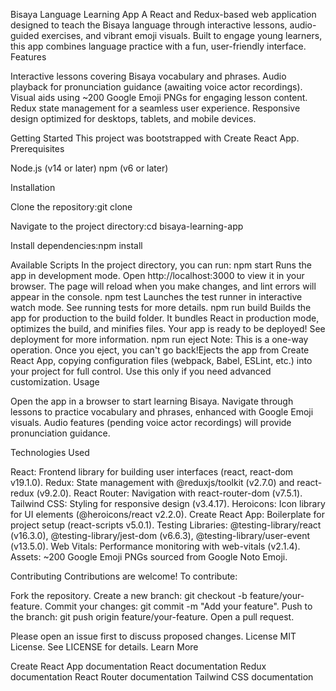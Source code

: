 Bisaya Language Learning App
A React and Redux-based web application designed to teach the Bisaya language through interactive lessons, audio-guided exercises, and vibrant emoji visuals. Built to engage young learners, this app combines language practice with a fun, user-friendly interface.
Features

Interactive lessons covering Bisaya vocabulary and phrases.
Audio playback for pronunciation guidance (awaiting voice actor recordings).
Visual aids using ~200 Google Emoji PNGs for engaging lesson content.
Redux state management for a seamless user experience.
Responsive design optimized for desktops, tablets, and mobile devices.

Getting Started
This project was bootstrapped with Create React App.
Prerequisites

Node.js (v14 or later)
npm (v6 or later)

Installation

Clone the repository:git clone <your-repo-url>


Navigate to the project directory:cd bisaya-learning-app


Install dependencies:npm install



Available Scripts
In the project directory, you can run:
npm start
Runs the app in development mode. Open http://localhost:3000 to view it in your browser. The page will reload when you make changes, and lint errors will appear in the console.
npm test
Launches the test runner in interactive watch mode. See running tests for more details.
npm run build
Builds the app for production to the build folder. It bundles React in production mode, optimizes the build, and minifies files. Your app is ready to be deployed! See deployment for more information.
npm run eject
Note: This is a one-way operation. Once you eject, you can't go back!Ejects the app from Create React App, copying configuration files (webpack, Babel, ESLint, etc.) into your project for full control. Use this only if you need advanced customization.
Usage

Open the app in a browser to start learning Bisaya.
Navigate through lessons to practice vocabulary and phrases, enhanced with Google Emoji visuals.
Audio features (pending voice actor recordings) will provide pronunciation guidance.

Technologies Used

React: Frontend library for building user interfaces (react, react-dom v19.1.0).
Redux: State management with @reduxjs/toolkit (v2.7.0) and react-redux (v9.2.0).
React Router: Navigation with react-router-dom (v7.5.1).
Tailwind CSS: Styling for responsive design (v3.4.17).
Heroicons: Icon library for UI elements (@heroicons/react v2.2.0).
Create React App: Boilerplate for project setup (react-scripts v5.0.1).
Testing Libraries: @testing-library/react (v16.3.0), @testing-library/jest-dom (v6.6.3), @testing-library/user-event (v13.5.0).
Web Vitals: Performance monitoring with web-vitals (v2.1.4).
Assets: ~200 Google Emoji PNGs sourced from Google Noto Emoji.

Contributing
Contributions are welcome! To contribute:

Fork the repository.
Create a new branch: git checkout -b feature/your-feature.
Commit your changes: git commit -m "Add your feature".
Push to the branch: git push origin feature/your-feature.
Open a pull request.

Please open an issue first to discuss proposed changes.
License
MIT License. See LICENSE for details.
Learn More

Create React App documentation
React documentation
Redux documentation
React Router documentation
Tailwind CSS documentation

